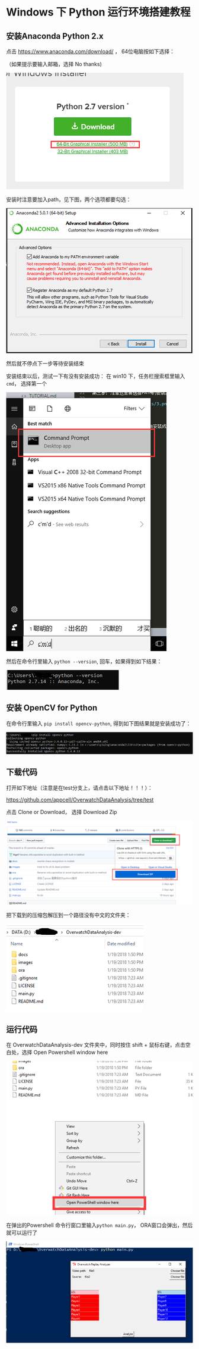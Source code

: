 # Windows 下 Python 运行环境搭建教程

## 安装Anaconda Python 2.x

点击 https://www.anaconda.com/download/ ， 64位电脑按如下选择：

（如果提示要输入邮箱，选择 No thanks)

![6](./docs/screenshots/6.png)

安装时注意要加入path，见下图，两个选项都要勾选：

![6](./docs/screenshots/8.png)

然后就不停点下一步等待安装结束

安装结束以后，测试一下有没有安装成功： 在 win10 下，任务栏搜索框里输入 `cmd`， 选择第一个

![4](./docs/screenshots/4.png)

然后在命令行里输入 `python --version`, 回车，如果得到如下结果：

![5](./docs/screenshots/5.png)

## 安装 OpenCV for Python

在命令行里输入 `pip install opencv-python`, 得到如下图结果就是安装成功了：

![9](./docs/screenshots/9.png)

## 下载代码

打开如下地址（注意是在test分支上，请点击以下地址！！！）：

https://github.com/appcell/OverwatchDataAnalysis/tree/test

点击 Clone or Download， 选择 Download Zip

![10](./docs/screenshots/10.png)

把下载到的压缩包解压到一个路径没有中文的文件夹：

![11](./docs/screenshots/11.png)

## 运行代码

在 OverwatchDataAnalysis-dev 文件夹中，同时按住 shift + 鼠标右键，点击空白处，选择 Open Powershell window here

![12](./docs/screenshots/12.png)

在弹出的Powershell 命令行窗口里输入`python main.py`， ORA窗口会弹出，然后就可以运行了

![13](./docs/screenshots/13.png)









